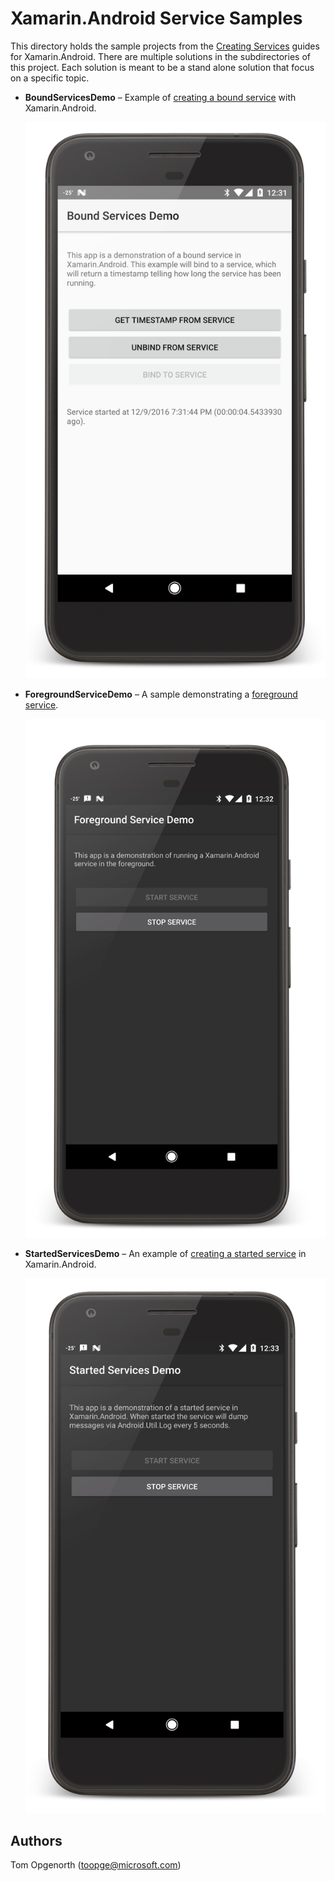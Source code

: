 # Xamarin.Android Service Samples

This directory holds the sample projects from the [Creating Services](https://developer.xamarin.com/guides/android/application_fundamentals/services/) guides for Xamarin.Android. There are multiple solutions in the subdirectories of this project. Each solution is meant to be a stand alone solution that focus on a specific topic.

* **BoundServicesDemo** &ndash; Example of [creating a bound service](https://developer.xamarin.com/guides/android/application_fundamentals/services/creating-a-service/bound-services/) with Xamarin.Android.

    ![](./Screenshots/bound-service.png)

* **ForegroundServiceDemo** &ndash; A sample demonstrating a [foreground service](https://developer.xamarin.com/guides/android/application_fundamentals/services/foreground-services/).

    ![](./Screenshots/foreground-service.png)

* **StartedServicesDemo** &ndash; An example of [creating a started service](https://developer.xamarin.com/guides/android/application_fundamentals/services/creating-a-service/started-services/) in Xamarin.Android.

    ![](./Screenshots/started-service.png)

## Authors

Tom Opgenorth (toopge@microsoft.com)